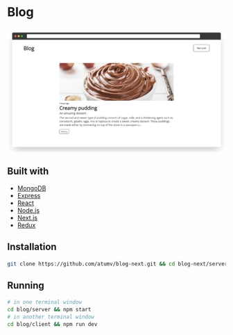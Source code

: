 # Blog

![](assets/preview.png)

## Built with

- [MongoDB](https://www.mongodb.com/)
- [Express](https://expressjs.com/)
- [React](https://reactjs.org/)
- [Node.js](https://nodejs.org/en/)
- [Next.js](https://nextjs.org/)
- [Redux](https://redux.js.org/)

## Installation

```sh
git clone https://github.com/atumv/blog-next.git && cd blog-next/server && npm i && cd ../client && npm i
```

## Running

```sh
# in one terminal window
cd blog/server && npm start
# in another terminal window
cd blog/client && npm run dev
```
